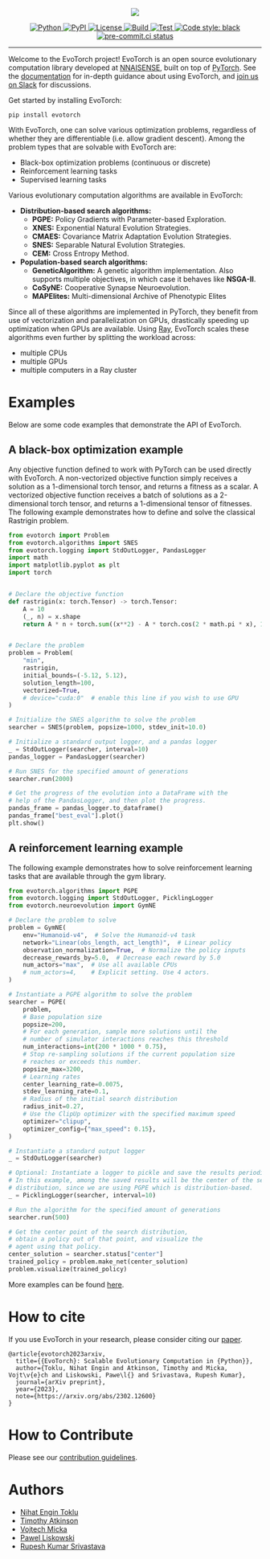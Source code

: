 <p align="center">
    <a href="https://evotorch.ai" rel="nofollow">
        <img src="https://raw.githubusercontent.com/nnaisense/evotorch/master/docs/assets/evotorch.svg" />
    </a>
</p>

<div align="center">
    <a href="https://www.python.org/" rel="nofollow">
        <img src="https://img.shields.io/pypi/pyversions/evotorch" alt="Python" />
    </a>
    <a href="https://pypi.org/project/evotorch/" rel="nofollow">
        <img src="https://img.shields.io/pypi/v/evotorch" alt="PyPI" />
    </a>
    <a href="https://github.com/nnaisense/evotorch/blob/master/LICENSE" rel="nofollow">
        <img src="https://img.shields.io/pypi/l/evotorch" alt="License" />
    </a>
    <a href="https://docs.evotorch.ai" rel="nofollow">
        <img src="https://github.com/nnaisense/evotorch/actions/workflows/docs.yaml/badge.svg" alt="Build" />
    </a>
    <a href="https://github.com/nnaisense/evotorch/actions/workflows/test.yaml" rel="nofollow">
        <img src="https://github.com/nnaisense/evotorch/actions/workflows/test.yaml/badge.svg" alt="Test" />
    </a>
    <a href="https://github.com/psf/black" rel="nofollow">
        <img src="https://img.shields.io/badge/code%20style-black-000000.svg" alt="Code style: black" />
    </a>
    <a href="https://results.pre-commit.ci/latest/github/nnaisense/evotorch/master" rel="nofollow">
        <img src="https://results.pre-commit.ci/badge/github/nnaisense/evotorch/master.svg" alt="pre-commit.ci status" />
    </a>
</div>

---

Welcome to the EvoTorch project!
EvoTorch is an open source evolutionary computation library developed at [NNAISENSE](https://nnaisense.com), built on top of [PyTorch](https://pytorch.org/).
See the [documentation](https://docs.evotorch.ai) for in-depth guidance about using EvoTorch, and [join us on Slack](https://join.slack.com/t/evotorch/shared_invite/zt-1hcj9prrl-wQBMX4JtaB6WdGKSDjZGXw) for discussions.

Get started by installing EvoTorch:
```
pip install evotorch
```

With EvoTorch, one can solve various optimization problems, regardless of whether they are differentiable (i.e. allow gradient descent). Among the problem types that are solvable with EvoTorch are:
- Black-box optimization problems (continuous or discrete)
- Reinforcement learning tasks
- Supervised learning tasks

Various evolutionary computation algorithms are available in EvoTorch:
- **Distribution-based search algorithms:**
    - **PGPE:** Policy Gradients with Parameter-based Exploration.
    - **XNES:** Exponential Natural Evolution Strategies.
    - **CMAES:** Covariance Matrix Adaptation Evolution Strategies.
    - **SNES:** Separable Natural Evolution Strategies.
    - **CEM:** Cross Entropy Method.
- **Population-based search algorithms:**
    - **GeneticAlgorithm:** A genetic algorithm implementation. Also supports multiple objectives, in which case it behaves like **NSGA-II**.
    - **CoSyNE:** Cooperative Synapse Neuroevolution.
    - **MAPElites:** Multi-dimensional Archive of Phenotypic Elites

Since all of these algorithms are implemented in PyTorch, they benefit from use of vectorization and parallelization on GPUs, drastically speeding up optimization when GPUs are available.
Using [Ray](https://github.com/ray-project/ray), EvoTorch scales these algorithms even further by splitting the workload across:
- multiple CPUs
- multiple GPUs
- multiple computers in a Ray cluster

# Examples

Below are some code examples that demonstrate the API of EvoTorch.

## A black-box optimization example

Any objective function defined to work with PyTorch can be used directly with EvoTorch.
A non-vectorized objective function simply receives a solution as a 1-dimensional torch tensor, and returns a fitness as a scalar.
A vectorized objective function receives a batch of solutions as a 2-dimensional torch tensor, and returns a 1-dimensional tensor of fitnesses.
The following example demonstrates how to define and solve the classical Rastrigin problem.

```python
from evotorch import Problem
from evotorch.algorithms import SNES
from evotorch.logging import StdOutLogger, PandasLogger
import math
import matplotlib.pyplot as plt
import torch


# Declare the objective function
def rastrigin(x: torch.Tensor) -> torch.Tensor:
    A = 10
    (_, n) = x.shape
    return A * n + torch.sum((x**2) - A * torch.cos(2 * math.pi * x), 1)


# Declare the problem
problem = Problem(
    "min",
    rastrigin,
    initial_bounds=(-5.12, 5.12),
    solution_length=100,
    vectorized=True,
    # device="cuda:0"  # enable this line if you wish to use GPU
)

# Initialize the SNES algorithm to solve the problem
searcher = SNES(problem, popsize=1000, stdev_init=10.0)

# Initialize a standard output logger, and a pandas logger
_ = StdOutLogger(searcher, interval=10)
pandas_logger = PandasLogger(searcher)

# Run SNES for the specified amount of generations
searcher.run(2000)

# Get the progress of the evolution into a DataFrame with the
# help of the PandasLogger, and then plot the progress.
pandas_frame = pandas_logger.to_dataframe()
pandas_frame["best_eval"].plot()
plt.show()
```

## A reinforcement learning example

The following example demonstrates how to solve reinforcement learning tasks that are available through the gym library.

```python
from evotorch.algorithms import PGPE
from evotorch.logging import StdOutLogger, PicklingLogger
from evotorch.neuroevolution import GymNE

# Declare the problem to solve
problem = GymNE(
    env="Humanoid-v4",  # Solve the Humanoid-v4 task
    network="Linear(obs_length, act_length)",  # Linear policy
    observation_normalization=True,  # Normalize the policy inputs
    decrease_rewards_by=5.0,  # Decrease each reward by 5.0
    num_actors="max",  # Use all available CPUs
    # num_actors=4,    # Explicit setting. Use 4 actors.
)

# Instantiate a PGPE algorithm to solve the problem
searcher = PGPE(
    problem,
    # Base population size
    popsize=200,
    # For each generation, sample more solutions until the
    # number of simulator interactions reaches this threshold
    num_interactions=int(200 * 1000 * 0.75),
    # Stop re-sampling solutions if the current population size
    # reaches or exceeds this number.
    popsize_max=3200,
    # Learning rates
    center_learning_rate=0.0075,
    stdev_learning_rate=0.1,
    # Radius of the initial search distribution
    radius_init=0.27,
    # Use the ClipUp optimizer with the specified maximum speed
    optimizer="clipup",
    optimizer_config={"max_speed": 0.15},
)

# Instantiate a standard output logger
_ = StdOutLogger(searcher)

# Optional: Instantiate a logger to pickle and save the results periodically.
# In this example, among the saved results will be the center of the search
# distribution, since we are using PGPE which is distribution-based.
_ = PicklingLogger(searcher, interval=10)

# Run the algorithm for the specified amount of generations
searcher.run(500)

# Get the center point of the search distribution,
# obtain a policy out of that point, and visualize the
# agent using that policy.
center_solution = searcher.status["center"]
trained_policy = problem.make_net(center_solution)
problem.visualize(trained_policy)
```

More examples can be found [here](examples/).

# How to cite

If you use EvoTorch in your research, please consider citing our [paper](https://arxiv.org/abs/2302.12600).

```text
@article{evotorch2023arxiv,
  title={{EvoTorch}: Scalable Evolutionary Computation in {Python}},
  author={Toklu, Nihat Engin and Atkinson, Timothy and Micka, Vojt\v{e}ch and Liskowski, Pawe\l{} and Srivastava, Rupesh Kumar},
  journal={arXiv preprint},
  year={2023},
  note={https://arxiv.org/abs/2302.12600}
}
```

# How to Contribute

Please see our [contribution guidelines](CONTRIBUTING.md).

# Authors

- [Nihat Engin Toklu](https://github.com/engintoklu)
- [Timothy Atkinson](https://github.com/NaturalGradient)
- [Vojtech Micka](https://github.com/Higgcz)
- [Pawel Liskowski](https://github.com/pliskowski)
- [Rupesh Kumar Srivastava](https://github.com/flukeskywalker)
